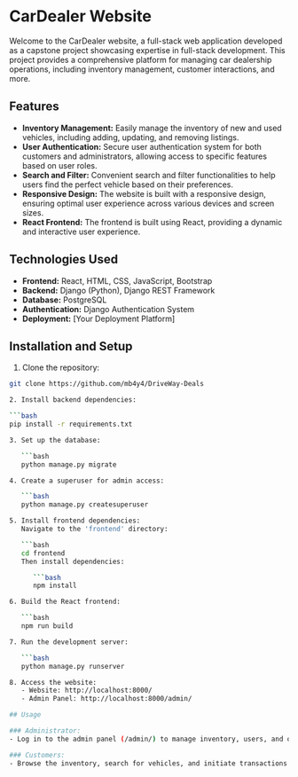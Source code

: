 # CarDealer Website

Welcome to the CarDealer website, a full-stack web application developed as a capstone project showcasing expertise in full-stack development. This project provides a comprehensive platform for managing car dealership operations, including inventory management, customer interactions, and more.

## Features

- **Inventory Management:** Easily manage the inventory of new and used vehicles, including adding, updating, and removing listings.
- **User Authentication:** Secure user authentication system for both customers and administrators, allowing access to specific features based on user roles.
- **Search and Filter:** Convenient search and filter functionalities to help users find the perfect vehicle based on their preferences.
- **Responsive Design:** The website is built with a responsive design, ensuring optimal user experience across various devices and screen sizes.
- **React Frontend:** The frontend is built using React, providing a dynamic and interactive user experience.

## Technologies Used

- **Frontend:** React, HTML, CSS, JavaScript, Bootstrap
- **Backend:** Django (Python), Django REST Framework
- **Database:** PostgreSQL
- **Authentication:** Django Authentication System
- **Deployment:** [Your Deployment Platform]

## Installation and Setup

1. Clone the repository:

```bash
git clone https://github.com/mb4y4/DriveWay-Deals

2. Install backend dependencies:

```bash
pip install -r requirements.txt

3. Set up the database:

   ```bash
   python manage.py migrate

4. Create a superuser for admin access:

   ```bash
   python manage.py createsuperuser

5. Install frontend dependencies:
   Navigate to the 'frontend' directory:

   ```bash
   cd frontend
   Then install dependencies:

      ```bash
      npm install

6. Build the React frontend:

   ```bash
   npm run build

7. Run the development server:

   ```bash
   python manage.py runserver

8. Access the website:
   - Website: http://localhost:8000/
   - Admin Panel: http://localhost:8000/admin/

## Usage

### Administrator:
- Log in to the admin panel (/admin/) to manage inventory, users, and other site configurations.

### Customers:
- Browse the inventory, search for vehicles, and initiate transactions as needed.